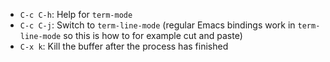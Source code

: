 - `C-c C-h`: Help for `term-mode`
- `C-c C-j`: Switch to `term-line-mode` (regular Emacs bindings work in `term-line-mode` so this is how to for example cut and paste)
- `C-x k`: Kill the buffer after the process has finished
